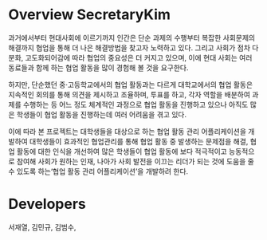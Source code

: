 # Overview SecretaryKim

과거에서부터 현대사회에 이르기까지 인간은 단순 과제의 수행부터 복잡한 사회문제의 해결까지 협업을 통해 더 나은 해결방법을 찾고자 노력하고 있다. 
그리고 사회가 점차 다분화, 고도화되어감에 따라 협업의 중요성은 더 커지고 있으며, 이에 현대 사회는 여러 동료들과 함께 하는 
협업 활동을 많이 경험해 볼 것을 요구한다.

  하지만, 단순했던 중·고등학교에서의 협업 활동과는 다르게 대학교에서의 협업 활동은 지속적인 회의를 통해 의견을 제시하고 조율하며, 
투표를 하고, 각자 역할을 배분하여 과제를 수행하는 등 어느 정도 체계적인 과정으로 협업 활동을 진행하고 있으나 아직도 많은 학생들이 
협업 활동을 진행하는데 여러 어려움을 겪고 있다.

  이에 따라 본 프로젝트는 대학생들을 대상으로 하는 협업 활동 관리 어플리케이션을 개발하여 대학생들이 효과적인 협업관리를 통해 
협업 활동 중 발생하는 문제점을 해결, 협업 활동에 대한 인식을 개선하여 많은 학생들이 협업 활동에 보다 적극적이고 능동적으로 
참여해 사회가 원하는 인재, 나아가 사회 발전을 이끄는 리더가 되는 것에 도움을 줄 수 있도록 하는‘협업 활동 관리 어플리케이션’을 개발하려 한다.

# Developers
서재열, 김민규, 김범수, 
